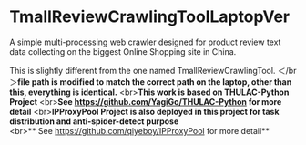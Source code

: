 # TmallReviewCrawlingToolLaptopVer
A simple multi-processing web crawler designed for product review text data collecting on the biggest Online Shopping site in China.
 
This is slightly different from the one named TmallReviewCrawlingTool. ＜/br＞**file path is modified to match the correct path on the laptop, other than this, everything is identical.** 
\<br>**This work is based on THULAC-Python Project** 
\<br>**See https://github.com/YagiGo/THULAC-Python for more detail**
\<br>**IPProxyPool Project is also deployed in this project for task distribution and anti-spider-detect purpose**    
\<br>** See https://github.com/qiyeboy/IPProxyPool for more detail**  
